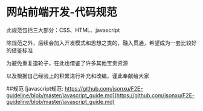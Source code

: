 # 网站前端开发-代码规范

此规范包括三大部分：CSS、HTML、javascript

除规范之外，后续会加入开发模式和思想之类的，融入贯通，希望成为一套比较好的借鉴标准

为避免重复造轮子，在此也借鉴了许多其他宝贵资源

以及根据自己经验上的积累进行补充和改编，谨此奉献给大家

##规范
[javascript规范: https://github.com/jsonxu/F2E-guideline/blob/master/javascript_guide.md](https://github.com/jsonxu/F2E-guideline/blob/master/javascript_guide.md)
